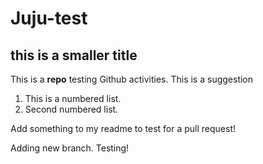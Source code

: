 # Juju-test
## this is a smaller title

This is a **repo** testing Github activities. This is a suggestion

1. This is a numbered list.
2. Second numbered list.


Add something to my readme to test for a pull request!

Adding new branch. Testing!
